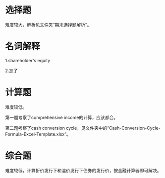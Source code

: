 # 选择题

难度较大，解析见文件夹“期末选择题解析”。

# 名词解释

1.shareholder's equity

2.忘了

# 计算题

难度较低。

第一题考察了comprehensive income的计算，应该都会。

第二题考察了cash conversion cycle，见文件夹中的“Cash-Conversion-Cycle-Formula-Excel-Template.xlsx”。



# 综合题

难度较低，计算折价发行下和溢价发行下债券的发行价，按金融计算器即可解决。



